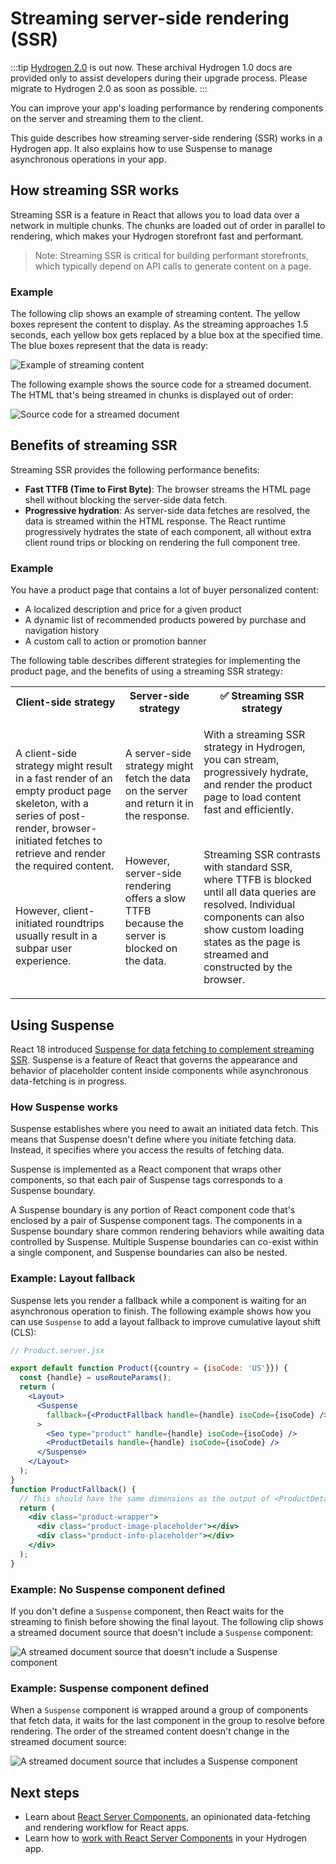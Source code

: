 # Streaming server-side rendering (SSR)


:::tip
[Hydrogen 2.0](https://hydrogen.shopify.dev) is out now. These archival Hydrogen 1.0 docs are provided only to assist developers during their upgrade process. Please migrate to Hydrogen 2.0 as soon as possible.
:::



You can improve your app's loading performance by rendering components on the server and streaming them to the client.

This guide describes how streaming server-side rendering (SSR) works in a Hydrogen app. It also explains how to use Suspense to manage asynchronous operations in your app.

## How streaming SSR works

Streaming SSR is a feature in React that allows you to load data over a network in multiple chunks. The chunks are loaded out of order in parallel to rendering, which makes your Hydrogen storefront fast and performant.

> Note:
> Streaming SSR is critical for building performant storefronts, which typically depend on API calls to generate content on a page.

### Example

The following clip shows an example of streaming content. The yellow boxes represent the content to display. As the streaming approaches 1.5 seconds, each yellow box gets replaced by a blue box at the specified time. The blue boxes represent that the data is ready:

![Example of streaming content](https://shopify.dev/assets/custom-storefronts/hydrogen/streaming.gif)

The following example shows the source code for a streamed document. The HTML that's being streamed in chunks is displayed out of order:

![Source code for a streamed document](https://shopify.dev/assets/custom-storefronts/hydrogen/streaming-source.png)

## Benefits of streaming SSR

Streaming SSR provides the following performance benefits:

- **Fast TTFB (Time to First Byte)**: The browser streams the HTML page shell without blocking the server-side data fetch.
- **Progressive hydration**: As server-side data fetches are resolved, the data is streamed within the HTML response. The React runtime progressively hydrates the state of each component, all without extra client round trips or blocking on rendering the full component tree.

### Example

You have a product page that contains a lot of buyer personalized content:

- A localized description and price for a given product
- A dynamic list of recommended products powered by purchase and navigation history
- A custom call to action or promotion banner

The following table describes different strategies for implementing the product page, and the benefits of using a streaming SSR strategy:

<table>
  <tr>
    <th>Client-side strategy</th>
    <th>Server-side strategy</th>
    <th> ✅ Streaming SSR strategy</th>
  </tr>
  <tr>
    <td><p>A client-side strategy might result in a fast render of an empty product page skeleton, with a series of post-render, browser-initiated fetches to retrieve and render the required content.</p><br /><p>However, client-initiated roundtrips usually result in a subpar user experience.</p></td>
    <td><p>A server-side strategy might fetch the data on the server and return it in the response.</p><br /><p>However, server-side rendering offers a slow TTFB because the server is blocked on the data.</p></td>
    <td><p>With a streaming SSR strategy in Hydrogen, you can stream, progressively hydrate, and render the product page to load content fast and efficiently.</p><br /><p>Streaming SSR contrasts with standard SSR, where TTFB is blocked until all data queries are resolved. Individual components can also show custom loading states as the page is streamed and constructed by the browser.</p></td>
  </tr>
</table>

## Using Suspense

React 18 introduced [Suspense for data fetching to complement streaming SSR](https://nextjs.org/docs/advanced-features/react-18/streaming). Suspense is a feature of React that governs the appearance and behavior of placeholder content inside components while asynchronous data-fetching is in progress.

### How Suspense works

Suspense establishes where you need to await an initiated data fetch. This means that Suspense doesn't define where you initiate fetching data. Instead, it specifies where you access the results of fetching data.

Suspense is implemented as a React component that wraps other components, so that each pair of Suspense tags corresponds to a Suspense boundary.

A Suspense boundary is any portion of React component code that's enclosed by a pair of Suspense component tags. The components in a Suspense boundary share common rendering behaviors while awaiting data controlled by Suspense. Multiple Suspense boundaries can co-exist within a single component, and Suspense boundaries can also be nested.

### Example: Layout fallback

Suspense lets you render a fallback while a component is waiting for an asynchronous operation to finish. The following example shows how you can use `Suspense` to add a layout fallback to improve cumulative layout shift (CLS):

```jsx
// Product.server.jsx

export default function Product({country = {isoCode: 'US'}}) {
  const {handle} = useRouteParams();
  return (
    <Layout>
      <Suspense
        fallback={<ProductFallback handle={handle} isoCode={isoCode} />}
      >
        <Seo type="product" handle={handle} isoCode={isoCode} />
        <ProductDetails handle={handle} isoCode={isoCode} />
      </Suspense>
    </Layout>
  );
}
function ProductFallback() {
  // This should have the same dimensions as the output of <ProductDetails />
  return (
    <div class="product-wrapper">
      <div class="product-image-placeholder"></div>
      <div class="product-info-placeholder"></div>
    </div>
  );
}
```



### Example: No Suspense component defined

If you don't define a `Suspense` component, then React waits for the streaming to finish before showing the final layout. The following clip shows a streamed document source that doesn't include a `Suspense` component:

![A streamed document source that doesn't include a Suspense component](https://shopify.dev/assets/custom-storefronts/hydrogen/no-suspense.gif)

### Example: Suspense component defined

When a `Suspense` component is wrapped around a group of components that fetch data, it waits for the last component in the group to resolve before rendering. The order of the streamed content doesn't change in the streamed document source:

![A streamed document source that includes a Suspense component](https://shopify.dev/assets/custom-storefronts/hydrogen/suspense-defined.gif)

## Next steps

- Learn about [React Server Components](/tutorials/react-server-components/), an opinionated data-fetching and rendering workflow for React apps.
- Learn how to [work with React Server Components](/tutorials/react-server-components/work-with-rsc/) in your Hydrogen app.
